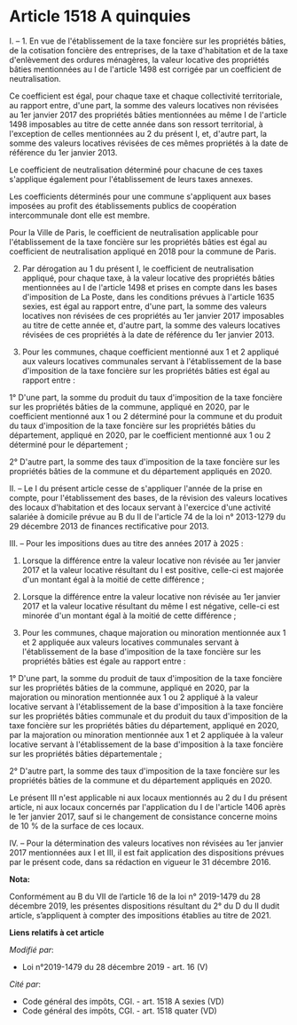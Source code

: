 # Article 1518 A quinquies

I. – 1. En vue de l'établissement de la taxe foncière sur les propriétés bâties, de la cotisation foncière des entreprises,
de la taxe d'habitation et de la taxe d'enlèvement des ordures ménagères, la valeur locative des propriétés bâties
mentionnées au I de l'article 1498 est corrigée par un coefficient de neutralisation.

Ce coefficient est égal, pour chaque taxe et chaque collectivité territoriale, au rapport entre, d'une part, la somme des
valeurs locatives non révisées au 1er janvier 2017 des propriétés bâties mentionnées au même I de l'article 1498 imposables
au titre de cette année dans son ressort territorial, à l'exception de celles mentionnées au 2 du présent I, et, d'autre
part, la somme des valeurs locatives révisées de ces mêmes propriétés à la date de référence du 1er janvier 2013.

Le coefficient de neutralisation déterminé pour chacune de ces taxes s'applique également pour l'établissement de leurs taxes
annexes.

Les coefficients déterminés pour une commune s'appliquent aux bases imposées au profit des établissements publics de
coopération intercommunale dont elle est membre.

Pour la Ville de Paris, le coefficient de neutralisation applicable pour l'établissement de la taxe foncière sur les
propriétés bâties est égal au coefficient de neutralisation appliqué en 2018 pour la commune de Paris.

2. Par dérogation au 1 du présent I, le coefficient de neutralisation appliqué, pour chaque taxe, à la valeur locative des
propriétés bâties mentionnées au I de l'article 1498 et prises en compte dans les bases d'imposition de La Poste, dans les
conditions prévues à l'article 1635 sexies, est égal au rapport entre, d'une part, la somme des valeurs locatives non
révisées de ces propriétés au 1er janvier 2017 imposables au titre de cette année et, d'autre part, la somme des valeurs
locatives révisées de ces propriétés à la date de référence du 1er janvier 2013.

3. Pour les communes, chaque coefficient mentionné aux 1 et 2 appliqué aux valeurs locatives communales servant à
l'établissement de la base d'imposition de la taxe foncière sur les propriétés bâties est égal au rapport entre :

1° D'une part, la somme du produit du taux d'imposition de la taxe foncière sur les propriétés bâties de la commune, appliqué
en 2020, par le coefficient mentionné aux 1 ou 2 déterminé pour la commune et du produit du taux d'imposition de la taxe
foncière sur les propriétés bâties du département, appliqué en 2020, par le coefficient mentionné aux 1 ou 2 déterminé pour
le département ;

2° D'autre part, la somme des taux d'imposition de la taxe foncière sur les propriétés bâties de la commune et du département
appliqués en 2020.

II. – Le I du présent article cesse de s'appliquer l'année de la prise en compte, pour l'établissement des bases, de la
révision des valeurs locatives des locaux d'habitation et des locaux servant à l'exercice d'une activité salariée à domicile
prévue au B du II de l'article 74 de la loi n° 2013-1279 du 29 décembre 2013 de finances rectificative pour 2013.

III. – Pour les impositions dues au titre des années 2017 à 2025 :

1. Lorsque la différence entre la valeur locative non révisée au 1er janvier 2017 et la valeur locative résultant du I est
positive, celle-ci est majorée d'un montant égal à la moitié de cette différence ;

2. Lorsque la différence entre la valeur locative non révisée au 1er janvier 2017 et la valeur locative résultant du même I
est négative, celle-ci est minorée d'un montant égal à la moitié de cette différence ;

3. Pour les communes, chaque majoration ou minoration mentionnée aux 1 et 2 appliquée aux valeurs locatives communales
servant à l'établissement de la base d'imposition de la taxe foncière sur les propriétés bâties est égale au rapport entre :

1° D'une part, la somme du produit de taux d'imposition de la taxe foncière sur les propriétés bâties de la commune, appliqué
en 2020, par la majoration ou minoration mentionnée aux 1 ou 2 appliqué à la valeur locative servant à l'établissement de la
base d'imposition à la taxe foncière sur les propriétés bâties communale et du produit du taux d'imposition de la taxe
foncière sur les propriétés bâties du département, appliqué en 2020, par la majoration ou minoration mentionnée aux 1 et 2
appliquée à la valeur locative servant à l'établissement de la base d'imposition à la taxe foncière sur les propriétés bâties
départementale ;

2° D'autre part, la somme des taux d'imposition de la taxe foncière sur les propriétés bâties de la commune et du département
appliqués en 2020.

Le présent III n'est applicable ni aux locaux mentionnés au 2 du I du présent article, ni aux locaux concernés par
l'application du I de l'article 1406 après le 1er janvier 2017, sauf si le changement de consistance concerne moins de 10 %
de la surface de ces locaux.

IV. – Pour la détermination des valeurs locatives non révisées au 1er janvier 2017 mentionnées aux I et III, il est fait
application des dispositions prévues par le présent code, dans sa rédaction en vigueur le 31 décembre 2016.

**Nota:**

Conformément au B du VII de l’article 16 de la loi n° 2019-1479 du 28 décembre 2019, les présentes dispositions résultant du
2° du D du II dudit article, s’appliquent à compter des impositions établies au titre de 2021.

**Liens relatifs à cet article**

_Modifié par_:

  - Loi n°2019-1479 du 28 décembre 2019 - art. 16 (V)

_Cité par_:

  - Code général des impôts, CGI. - art. 1518 A sexies (VD)
  - Code général des impôts, CGI. - art. 1518 quater (VD)
